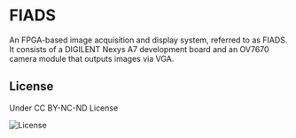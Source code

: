 # FIADS
An FPGA-based image acquisition and display system, referred to as FIADS. It consists of a DIGILENT Nexys A7 development board and an OV7670 camera module that outputs images via VGA.

## License

Under CC BY-NC-ND License

![License](https://licensebuttons.net/l/by-nc-sa/3.0/88x31.png)

